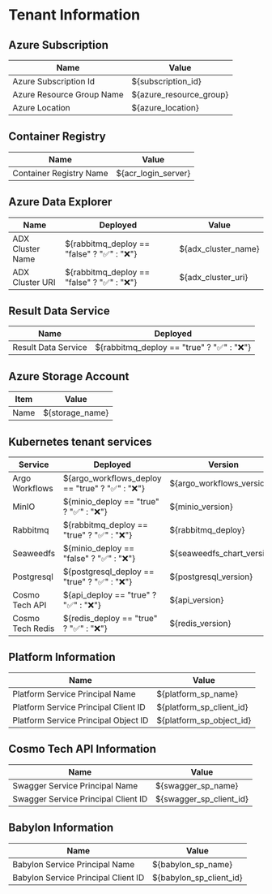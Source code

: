 # Tenant Information

## Azure Subscription

Name  | Value
------- | --------
Azure Subscription Id | ${subscription_id}
Azure Resource Group Name | ${azure_resource_group}
Azure Location | ${azure_location}

## Container Registry

Name  | Value
------- | --------
Container Registry Name | ${acr_login_server}

## Azure Data Explorer

Name  | Deployed | Value
------- | -------- | --------
ADX Cluster Name | ${rabbitmq_deploy == "false" ? "✅" : "❌"} | ${adx_cluster_name}
ADX Cluster URI | ${rabbitmq_deploy == "false" ? "✅" : "❌"} | ${adx_cluster_uri}

## Result Data Service

Name  | Deployed
------- | --------
Result Data Service | ${rabbitmq_deploy == "true" ? "✅" : "❌"}

## Azure Storage Account

Item  | Value
------- | --------
Name | ${storage_name}

## Kubernetes tenant services

Service  | Deployed | Version | URL
------- | -------- | -------- | --------
Argo Workflows | ${argo_workflows_deploy == "true" ? "✅" : "❌"} | ${argo_workflows_version} | N/A
MinIO | ${minio_deploy == "true" ? "✅" : "❌"} | ${minio_version} | N/A
Rabbitmq | ${rabbitmq_deploy == "true" ? "✅" : "❌"} | ${rabbitmq_deploy} | N/A
Seaweedfs | ${minio_deploy == "false" ? "✅" : "❌"} | ${seaweedfs_chart_version} | N/A
Postgresql | ${postgresql_deploy == "true" ? "✅" : "❌"} | ${postgresql_version} | N/A
Cosmo Tech API | ${api_deploy == "true" ? "✅" : "❌"} | ${api_version} | ${api_url}
Cosmo Tech Redis | ${redis_deploy == "true" ? "✅" : "❌"} | ${redis_version} | N/A

## Platform Information

Name  | Value
------- | --------
Platform Service Principal Name | ${platform_sp_name}
Platform Service Principal Client ID | ${platform_sp_client_id}
Platform Service Principal Object ID | ${platform_sp_object_id}

## Cosmo Tech API Information

Name  | Value
------- | --------
Swagger Service Principal Name | ${swagger_sp_name}
Swagger Service Principal Client ID | ${swagger_sp_client_id}

## Babylon Information

Name  | Value
------- | --------
Babylon Service Principal Name | ${babylon_sp_name}
Babylon Service Principal Client ID | ${babylon_sp_client_id}
